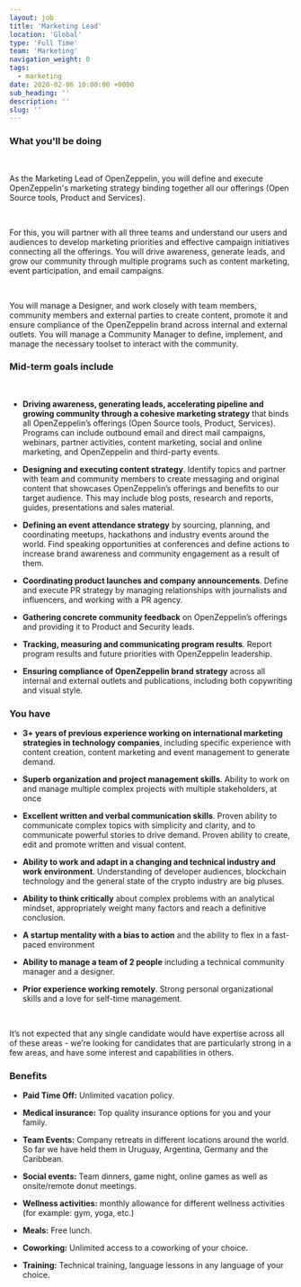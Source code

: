 ```yaml
---
layout: job
title: 'Marketing Lead'
location: 'Global'
type: 'Full Time'
team: 'Marketing'
navigation_weight: 0
tags:
  - marketing
date: 2020-02-06 10:00:00 +0000
sub_heading: ''
description: ''
slug: ''
---
```


<div class="requirements">
  <h3 class="job-description-title">What you'll be doing</h3>
  <br/>
  <p>As the Marketing Lead of OpenZeppelin, you will define and execute OpenZeppelin's marketing strategy binding together all our offerings (Open Source tools, Product and Services).</p>
  <br/>
  <p>For this, you will partner with all three teams and understand our users and audiences to develop marketing priorities and effective campaign initiatives connecting all the offerings. You will drive awareness, generate leads, and grow our community through multiple programs such as content marketing, event participation, and email campaigns.</p>
  <br/>
  <p>You will manage a Designer, and work closely with team members, community members and external parties to create content, promote it and ensure compliance of the OpenZeppelin brand across internal and external outlets. You will manage a Community Manager to define, implement, and manage the necessary toolset to interact with the community.</p>
</div>
<div class="requirements">
  <h3 class="job-description-title">Mid-term goals include</h3>
  <br/>
  <ul>
    <li><p><b>Driving awareness, generating leads, accelerating pipeline and growing community through a cohesive marketing strategy</b> that binds all OpenZeppelin’s offerings (Open Source tools, Product, Services). Programs can include outbound email and direct mail campaigns, webinars, partner activities, content marketing, social and online marketing, and OpenZeppelin and third-party events. </p></li>
    <li><p><b>Designing and executing content strategy</b>. Identify topics and partner with team and community members to create messaging and original content that showcases OpenZeppelin’s offerings and benefits to our target audience. This may include blog posts, research and reports, guides, presentations and sales material.</p></li>
    <li><p><b>Defining an event attendance strategy</b> by sourcing, planning, and coordinating meetups, hackathons and industry events around the world. Find speaking opportunities at conferences and define actions to increase brand awareness and community engagement as a result of them.</p></li>
    <li><p><b>Coordinating product launches and company announcements</b>. Define and execute PR strategy by managing relationships with journalists and influencers, and working with a PR agency.</p></li>
    <li><p><b>Gathering concrete community feedback</b> on OpenZeppelin’s offerings and providing it to Product and Security leads.</p></li>
    <li><p><b>Tracking, measuring and communicating program results</b>. Report program results and future priorities with OpenZeppelin leadership.</p></li>
    <li><p><b>Ensuring compliance of OpenZeppelin brand strategy</b> across all internal and external outlets and publications, including both copywriting and visual style. </p></li>
  </ul>
</div>
<div class="requirements">
  <h3 class="job-description-title">You have</h3>
  <ul>
    <li><p><b>3+ years of previous experience working on international marketing strategies in technology companies</b>, including specific experience with content creation, content marketing and event management to generate demand.</p></li>
    <li><p><b>Superb organization and project management skills</b>. Ability to work on and manage multiple complex projects with multiple stakeholders, at once</p></li>
    <li><p><b>Excellent written and verbal communication skills</b>. Proven ability to communicate complex topics with simplicity and clarity, and to communicate powerful stories to drive demand. Proven ability to create, edit and promote written and visual content.</p></li>
    <li><p><b>Ability to work and adapt in a changing and technical industry and work environment</b>. Understanding of developer audiences, blockchain technology and the general state of the crypto industry are big pluses.</p></li>
    <li><p><b>Ability to think critically</b> about complex problems with an analytical mindset, appropriately weight many factors and reach a definitive conclusion.</p></li>
    <li><p><b>A startup mentality with a bias to action</b> and the ability to flex in a fast-paced environment</p></li>
    <li><p><b>Ability to manage a team of 2 people</b> including a technical community manager and a designer.</p></li>
    <li><p><b>Prior experience working remotely</b>. Strong personal organizational skills and a love for self-time management.</p></li>
  </ul>
  <br/>
  <p>It’s not expected that any single candidate would have expertise across all of these areas - we’re looking for candidates that are particularly strong in a few areas, and have some interest and capabilities in others.</p>
</div>
<div class="requirements">
  <h3 class="job-description-title">Benefits</h3>
  <ul>
    <li><p><b>Paid Time Off:</b> Unlimited vacation policy.</p></li>
    <li><p><b>Medical insurance:</b> Top quality insurance options for you and your family. </p></li>
    <li><p><b>Team Events:</b> Company retreats in different locations around the world. So far we have held them in Uruguay, Argentina, Germany and the Caribbean.</p></li>
    <li><p><b>Social events:</b> Team dinners, game night, online games as well as onsite/remote donut meetings.</p></li>
    <li><p><b>Wellness activities:</b> monthly allowance for different wellness activities (for example: gym, yoga, etc.)</p></li>
    <li><p><b>Meals:</b> Free lunch.</p></li>
    <li><p><b>Coworking:</b> Unlimited access to a coworking of your choice.</p></li>
    <li><p><b>Training:</b> Technical training, language lessons in any language of your choice.</p></li>
  </ul>
</div>
